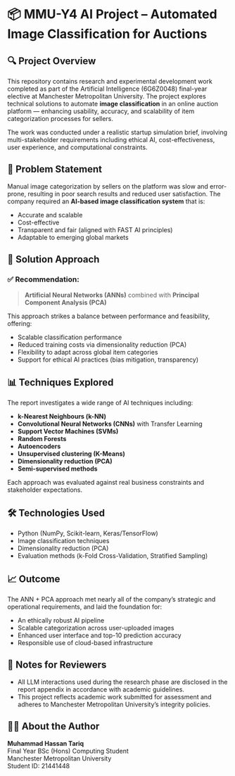 # 📦 MMU-Y4 AI Project – Automated Image Classification for Auctions

## 🔍 Project Overview
This repository contains research and experimental development work completed as part of the Artificial Intelligence (6G6Z0048) final-year elective at Manchester Metropolitan University. The project explores technical solutions to automate **image classification** in an online auction platform — enhancing usability, accuracy, and scalability of item categorization processes for sellers.

The work was conducted under a realistic startup simulation brief, involving multi-stakeholder requirements including ethical AI, cost-effectiveness, user experience, and computational constraints.

## 🧠 Problem Statement
Manual image categorization by sellers on the platform was slow and error-prone, resulting in poor search results and reduced user satisfaction. The company required an **AI-based image classification system** that is:
- Accurate and scalable
- Cost-effective
- Transparent and fair (aligned with FAST AI principles)
- Adaptable to emerging global markets

## 🧪 Solution Approach

### ✅ Recommendation:
> **Artificial Neural Networks (ANNs)** combined with **Principal Component Analysis (PCA)**

This approach strikes a balance between performance and feasibility, offering:
- Scalable classification performance
- Reduced training costs via dimensionality reduction (PCA)
- Flexibility to adapt across global item categories
- Support for ethical AI practices (bias mitigation, transparency)

## 📊 Techniques Explored
The report investigates a wide range of AI techniques including:
- **k-Nearest Neighbours (k-NN)**
- **Convolutional Neural Networks (CNNs)** with Transfer Learning
- **Support Vector Machines (SVMs)**
- **Random Forests**
- **Autoencoders**
- **Unsupervised clustering (K-Means)**
- **Dimensionality reduction (PCA)**
- **Semi-supervised methods**

Each approach was evaluated against real business constraints and stakeholder expectations.

## 🛠 Technologies Used
- Python (NumPy, Scikit-learn, Keras/TensorFlow)
- Image classification techniques
- Dimensionality reduction (PCA)
- Evaluation methods (k-Fold Cross-Validation, Stratified Sampling)

## 📈 Outcome
The ANN + PCA approach met nearly all of the company’s strategic and operational requirements, and laid the foundation for:
- An ethically robust AI pipeline
- Scalable categorization across user-uploaded images
- Enhanced user interface and top-10 prediction accuracy
- Responsible use of cloud-based infrastructure

## 📌 Notes for Reviewers
- All LLM interactions used during the research phase are disclosed in the report appendix in accordance with academic guidelines.
- This project reflects academic work submitted for assessment and adheres to Manchester Metropolitan University’s integrity policies.

## 🧑‍💼 About the Author
**Muhammad Hassan Tariq**  
Final Year BSc (Hons) Computing Student  
Manchester Metropolitan University  
Student ID: 21441448